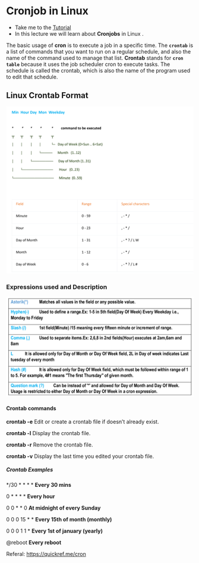 # Cronjob in Linux

  - Take me to the [Tutorial](https://kodekloud.com/courses/873064/lectures/24032686)
  - In this lecture we will learn about **Cronjobs** in Linux .


The basic usage of **cron** is to execute a job in a specific time. The **`crontab`** is a list of commands that you want to run on a regular schedule, and also the name of the command used to manage that list. **Crontab** stands for **`cron table`** because it uses the job scheduler cron to execute tasks. The schedule is called the crontab, which is also the name of the program used to edit that schedule.

## Linux Crontab Format

   ![format](../../images//cronformat.png)

### Expressions used and Description

   
   ![specialcharacter](../../images//cronspchar.png)

#### Crontab commands

**crontab -e**	Edit or create a crontab file if doesn’t already exist.

**crontab -l**	Display the crontab file.

**crontab -r**	Remove the crontab file.

**crontab -v**	Display the last time you edited your crontab file.    

	 

##### Crontab Examples

*/30 * * * *    **Every 30 mins**

0 * * * *	    **Every hour**

0 0 * * 0	    **At midnight of every Sunday**

0 0 0 15 * *	**Every 15th of month (monthly)**

0 0 0 1 1 *	    **Every 1st of january (yearly)**

@reboot	        **Every reboot**


Referal:  https://quickref.me/cron